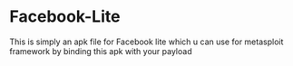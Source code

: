 # Facebook-Lite
This is simply an apk file for Facebook lite which u can use for metasploit framework by binding this apk with your payload
